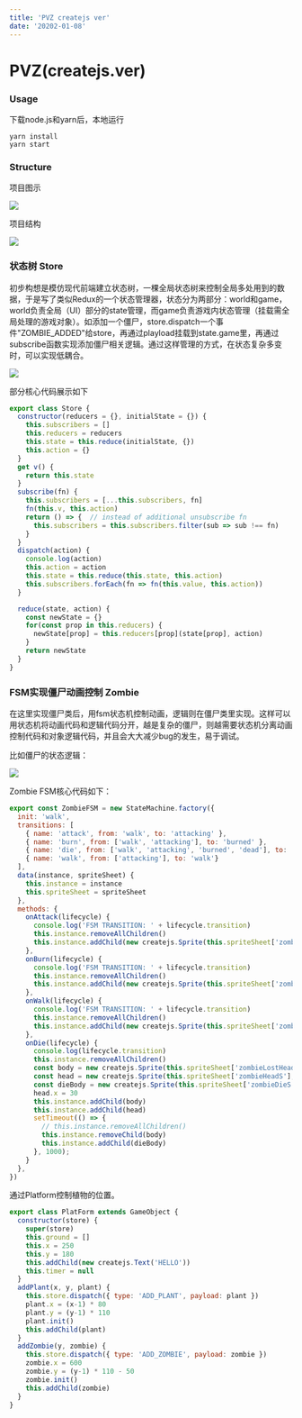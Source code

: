 ```yaml
---
title: 'PVZ createjs ver'
date: '20202-01-08'
---
```


# PVZ(createjs.ver) 

### Usage

下载node.js和yarn后，本地运行

```
yarn install
yarn start
```

### Structure

项目图示

![](https://s3.bmp.ovh/imgs/2022/01/9560be40a6cd1ead.png)

项目结构

![](https://s3.bmp.ovh/imgs/2022/01/96ebd7587d6a7d34.png)

### 状态树 Store

初步构想是模仿现代前端建立状态树，一棵全局状态树来控制全局多处用到的数据，于是写了类似Redux的一个状态管理器，状态分为两部分：world和game，world负责全局（UI）部分的state管理，而game负责游戏内状态管理（挂载需全局处理的游戏对象）。如添加一个僵尸，store.dispatch一个事件"ZOMBIE_ADDED"给store，再通过playload挂载到state.game里，再通过subscribe函数实现添加僵尸相关逻辑。通过这样管理的方式，在状态复杂多变时，可以实现低耦合。

![](https://s3.bmp.ovh/imgs/2022/01/e44287c216d95b6b.png)

部分核心代码展示如下

```javascript
export class Store {
  constructor(reducers = {}, initialState = {}) {
    this.subscribers = []
    this.reducers = reducers
    this.state = this.reduce(initialState, {})
    this.action = {}
  }
  get v() {
    return this.state
  }
  subscribe(fn) {
    this.subscribers = [...this.subscribers, fn]
    fn(this.v, this.action)
    return () => {  // instead of additional unsubscribe fn
      this.subscribers = this.subscribers.filter(sub => sub !== fn)
    }
  }
  dispatch(action) {
    console.log(action)
    this.action = action
    this.state = this.reduce(this.state, this.action)
    this.subscribers.forEach(fn => fn(this.value, this.action))
  }

  reduce(state, action) {
    const newState = {}
    for(const prop in this.reducers) {
      newState[prop] = this.reducers[prop](state[prop], action)
    }
    return newState
  }
}
```

### FSM实现僵尸动画控制 Zombie

在这里实现僵尸类后，用fsm状态机控制动画，逻辑则在僵尸类里实现。这样可以用状态机将动画代码和逻辑代码分开，越是复杂的僵尸，则越需要状态机分离动画控制代码和对象逻辑代码，并且会大大减少bug的发生，易于调试。

比如僵尸的状态逻辑：

![](https://s3.bmp.ovh/imgs/2022/01/25e18e17d42ea4fd.png)

Zombie FSM核心代码如下：

```javascript
export const ZombieFSM = new StateMachine.factory({
  init: 'walk',
  transitions: [
    { name: 'attack', from: 'walk', to: 'attacking' },
    { name: 'burn', from: ['walk', 'attacking'], to: 'burned' },
    { name: 'die', from: ['walk', 'attacking', 'burned', 'dead'], to: 'dead' },
    { name: 'walk', from: ['attacking'], to: 'walk'}
  ],
  data(instance, spriteSheet) {
    this.instance = instance
    this.spriteSheet = spriteSheet
  },
  methods: {
    onAttack(lifecycle) {
      console.log('FSM TRANSITION: ' + lifecycle.transition)
      this.instance.removeAllChildren()
      this.instance.addChild(new createjs.Sprite(this.spriteSheet['zombieAttackingS'], 'play'))
    },
    onBurn(lifecycle) {
      console.log('FSM TRANSITION: ' + lifecycle.transition)
      this.instance.removeAllChildren()
      this.instance.addChild(new createjs.Sprite(this.spriteSheet['zombieBurnedS'], 'play'))
    },
    onWalk(lifecycle) {
      console.log('FSM TRANSITION: ' + lifecycle.transition)
      this.instance.removeAllChildren()
      this.instance.addChild(new createjs.Sprite(this.spriteSheet['zombie1S'], 'play'))
    },
    onDie(lifecycle) {
      console.log(lifecycle.transition)
      this.instance.removeAllChildren()
      const body = new createjs.Sprite(this.spriteSheet['zombieLostHeadS'], 'play')
      const head = new createjs.Sprite(this.spriteSheet['zombieHeadS'], 'play')
      const dieBody = new createjs.Sprite(this.spriteSheet['zombieDieS'], 'play')
      head.x = 30
      this.instance.addChild(body)
      this.instance.addChild(head)
      setTimeout(() => {
        // this.instance.removeAllChildren()
        this.instance.removeChild(body)
        this.instance.addChild(dieBody)
      }, 1000);
    }
  },
})

```

通过Platform控制植物的位置。

```javascript
export class PlatForm extends GameObject {
  constructor(store) {
    super(store)
    this.ground = []
    this.x = 250
    this.y = 180
    this.addChild(new createjs.Text('HELLO'))
    this.timer = null
  }
  addPlant(x, y, plant) {
    this.store.dispatch({ type: 'ADD_PLANT', payload: plant })
    plant.x = (x-1) * 80
    plant.y = (y-1) * 110
    plant.init()
    this.addChild(plant)
  }
  addZombie(y, zombie) {
    this.store.dispatch({ type: 'ADD_ZOMBIE', payload: zombie })
    zombie.x = 600
    zombie.y = (y-1) * 110 - 50
    zombie.init()
    this.addChild(zombie)
  }
}
```



